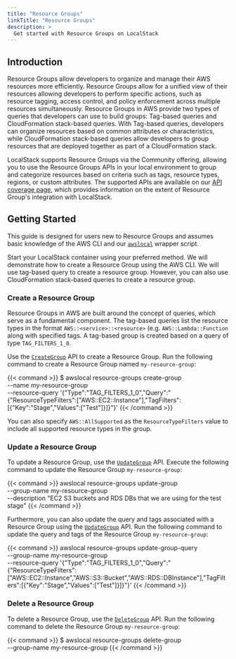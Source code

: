 ```yaml
---
title: "Resource Groups"
linkTitle: "Resource Groups"
description: >
  Get started with Resource Groups on LocalStack
---
```


## Introduction

Resource Groups allow developers to organize and manage their AWS resources more efficiently.
Resource Groups allow for a unified view of their resources allowing developers to perform specific actions, such as resource tagging, access control, and policy enforcement across multiple resources simultaneously.
Resource Groups in AWS provide two types of queries that developers can use to build groups: Tag-based queries and CloudFormation stack-based queries.
With Tag-based queries, developers can organize resources based on common attributes or characteristics, while CloudFormation stack-based queries allow developers to group resources that are deployed together as part of a CloudFormation stack.

LocalStack supports Resource Groups via the Community offering, allowing you to use the Resource Groups APIs in your local environment to group and categorize resources based on criteria such as tags, resource types, regions, or custom attributes.
The supported APIs are available on our [API coverage page](https://docs.localstack.cloud/references/coverage/coverage_resource-groups/), which provides information on the extent of Resource Group's integration with LocalStack.

## Getting Started

This guide is designed for users new to Resource Groups and assumes basic knowledge of the AWS CLI and our [`awslocal`](https://github.com/localstack/awscli-local) wrapper script.

Start your LocalStack container using your preferred method.
We will demonstrate how to create a Resource Group using the AWS CLI.
We will use tag-based query to create a resource group.
However, you can also use CloudFormation stack-based queries to create a resource group.

### Create a Resource Group

Resource Groups in AWS are built around the concept of queries, which serve as a fundamental component.
The tag-based queries list the resource types in the format `AWS::<service>::<resource>` (e.g. `AWS::Lambda::Function` along with specified tags. A tag-based group is created based on a query of type `TAG_FILTERS_1_0`.

Use the [`CreateGroup`](https://docs.aws.amazon.com/resource-groups/latest/APIReference/API_CreateGroup.html) API to create a Resource Group.
Run the following command to create a Resource Group named `my-resource-group`:

{{< command >}}
$ awslocal resource-groups create-group \
    --name my-resource-group \
    --resource-query '{"Type":"TAG_FILTERS_1_0","Query":"{\"ResourceTypeFilters\":[\"AWS::EC2::Instance\"],\"TagFilters\":[{\"Key\":\"Stage\",\"Values\":[\"Test\"]}]}"}'
{{< /command >}}

You can also specify `AWS::AllSupported` as the `ResourceTypeFilters` value to include all supported resource types in the group.

### Update a Resource Group

To update a Resource Group, use the [`UpdateGroup`](https://docs.aws.amazon.com/resource-groups/latest/APIReference/API_UpdateGroup.html) API.
Execute the following command to update the Resource Group `my-resource-group`:

{{< command >}}
awslocal resource-groups update-group \
    --group-name my-resource-group \
    --description "EC2 S3 buckets and RDS DBs that we are using for the test stage"
{{< /command >}}

Furthermore, you can also update the query and tags associated with a Resource Group using the [`UpdateGroup`](https://docs.aws.amazon.com/resource-groups/latest/APIReference/API_UpdateGroup.html) API.
Run the following command to update the query and tags of the Resource Group `my-resource-group`:

{{< command >}}
awslocal resource-groups update-group-query \
    --group-name my-resource-group \
    --resource-query '{"Type":"TAG_FILTERS_1_0","Query":"{\"ResourceTypeFilters\":[\"AWS::EC2::Instance\",\"AWS::S3::Bucket\",\"AWS::RDS::DBInstance\"],\"TagFilters\":[{\"Key\":\"Stage\",\"Values\":[\"Test\"]}]}"}'
{{< /command >}}

### Delete a Resource Group

To delete a Resource Group, use the [`DeleteGroup`](https://docs.aws.amazon.com/resource-groups/latest/APIReference/API_DeleteGroup.html) API.
Run the following command to delete the Resource Group `my-resource-group`:

{{< command >}}
$ awslocal resource-groups delete-group \
    --group-name my-resource-group
{{< /command >}}
